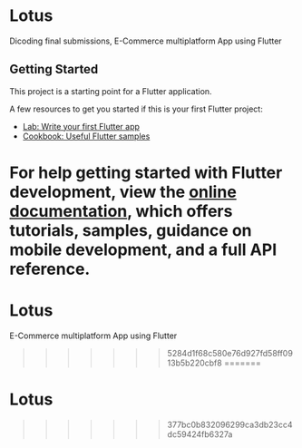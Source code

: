 
# Lotus

Dicoding final submissions, E-Commerce multiplatform App using Flutter

## Getting Started

This project is a starting point for a Flutter application.

A few resources to get you started if this is your first Flutter project:

- [Lab: Write your first Flutter app](https://docs.flutter.dev/get-started/codelab)
- [Cookbook: Useful Flutter samples](https://docs.flutter.dev/cookbook)

For help getting started with Flutter development, view the
[online documentation](https://docs.flutter.dev/), which offers tutorials,
samples, guidance on mobile development, and a full API reference.
=======
# Lotus
E-Commerce multiplatform App using Flutter
>>>>>>> 5284d1f68c580e76d927fd58ff0913b5b220cbf8
=======
# Lotus
>>>>>>> 377bc0b832096299ca3db23cc4dc59424fb6327a
